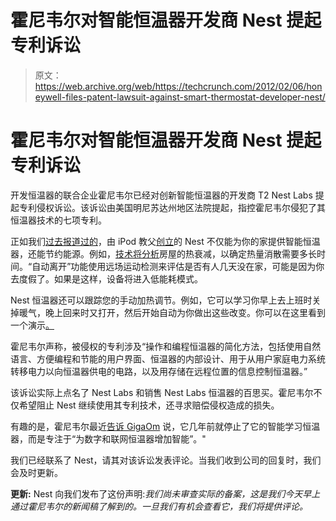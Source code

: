 # 霍尼韦尔对智能恒温器开发商 Nest 提起专利诉讼

> 原文：<https://web.archive.org/web/https://techcrunch.com/2012/02/06/honeywell-files-patent-lawsuit-against-smart-thermostat-developer-nest/>

# 霍尼韦尔对智能恒温器开发商 Nest 提起专利诉讼

开发恒温器的联合企业霍尼韦尔已经对创新智能恒温器的开发商 T2 Nest Labs 提起专利侵权诉讼。该诉讼由美国明尼苏达州地区法院提起，指控霍尼韦尔侵犯了其恒温器技术的七项专利。

正如我们[过去报道过的](https://web.archive.org/web/20230316161356/https://techcrunch.com/2012/01/10/tcgadgets-an-interview-with-nest-co-founder-matt-rogers/)，由 iPod 教父[创立](https://web.archive.org/web/20230316161356/https://techcrunch.com/2011/10/24/ipod-godfather-tony-fadell-finally-reveals-his-new-product-a-thermostat-no-really/)的 Nest 不仅能为你的家提供智能恒温器，还能节约能源。例如，[技术将分析](https://web.archive.org/web/20230316161356/https://techcrunch.com/2011/11/10/nest-ships/)房屋的热衰减，以确定热量消散需要多长时间。“自动离开”功能使用远场运动检测来评估是否有人几天没在家，可能是因为你去度假了。如果是这样，设备将进入低能耗模式。

Nest 恒温器还可以跟踪您的手动加热调节。例如，它可以学习你早上去上班时关掉暖气，晚上回来时又打开，然后开始自动为你做出这些改变。你可以在这里看到一个演示[。](https://web.archive.org/web/20230316161356/https://techcrunch.com/2011/10/24/tony-fadell-demos-his-new-nest-learning-thermostat-tctv/)

霍尼韦尔声称，被侵权的专利涉及“操作和编程恒温器的简化方法，包括使用自然语言、方便编程和节能的用户界面、恒温器的内部设计、用于从用户家庭电力系统转移电力以向恒温器供电的电路，以及用存储在远程位置的信息控制恒温器。”

该诉讼实际上点名了 Nest Labs 和销售 Nest Labs 恒温器的百思买。霍尼韦尔不仅希望阻止 Nest 继续使用其专利技术，还寻求赔偿侵权造成的损失。

有趣的是，霍尼韦尔最近[告诉 GigaOm](https://web.archive.org/web/20230316161356/http://gigaom.com/cleantech/honeywell-20-years-ago-we-killed-off-our-learning-thermostats/) 说，它几年前就停止了它的智能学习恒温器，而是专注于“为数字和联网恒温器增加智能”。"

我们已经联系了 Nest，请其对该诉讼发表评论。当我们收到公司的回复时，我们会及时更新。

**更新:** Nest 向我们发布了这份声明:*我们尚未审查实际的备案，这是我们今天早上通过霍尼韦尔的新闻稿了解到的。一旦我们有机会查看它，我们将提供评论。*